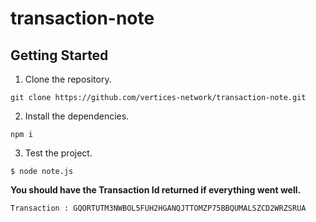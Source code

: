 # transaction-note

## Getting Started 

1. Clone the repository.
```
git clone https://github.com/vertices-network/transaction-note.git
```

2. Install the dependencies.
```
npm i
```

3. Test the project.
```
$ node note.js
```

**You should have the Transaction Id returned if everything went well.**
```
Transaction : GQORTUTM3NWBOL5FUH2HGANQJTTOMZP75BBQUMALSZCD2WRZSRUA
```

